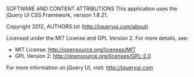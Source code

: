 SOFTWARE AND CONTENT ATTRIBUTIONS
This application uses the jQuery UI CSS Framework, version 1.8.21.

Copyright 2012, AUTHORS.txt (http://jqueryui.com/about)

Licensed under the MIT License and GPL Version 2. For more details, see:
- MIT License: http://opensource.org/licenses/MIT
- GPL Version 2: http://opensource.org/licenses/GPL-2.0

For more information on jQuery UI, visit: http://jqueryui.com
